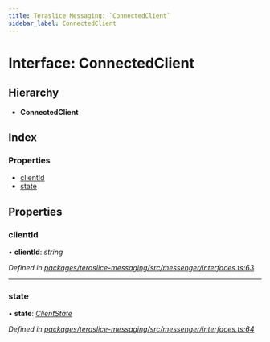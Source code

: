 ```yaml
---
title: Teraslice Messaging: `ConnectedClient`
sidebar_label: ConnectedClient
---
```


# Interface: ConnectedClient

## Hierarchy

* **ConnectedClient**

## Index

### Properties

* [clientId](connectedclient.md#clientid)
* [state](connectedclient.md#state)

## Properties

###  clientId

• **clientId**: *string*

*Defined in [packages/teraslice-messaging/src/messenger/interfaces.ts:63](https://github.com/terascope/teraslice/blob/653cf7530/packages/teraslice-messaging/src/messenger/interfaces.ts#L63)*

___

###  state

• **state**: *[ClientState](../enums/clientstate.md)*

*Defined in [packages/teraslice-messaging/src/messenger/interfaces.ts:64](https://github.com/terascope/teraslice/blob/653cf7530/packages/teraslice-messaging/src/messenger/interfaces.ts#L64)*
